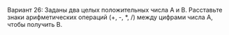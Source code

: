 Вариант 26: Заданы два целых положительных числа A и B. Расставьте знаки арифметических
операций (+, -, *, /) между цифрами числа A, чтобы получить B.